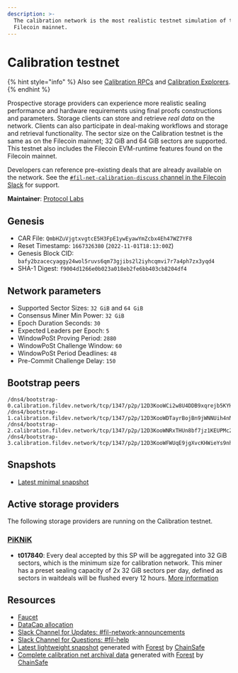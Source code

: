 ```yaml
---
description: >-
  The calibration network is the most realistic testnet simulation of the
  Filecoin mainnet.
---
```


# Calibration testnet

{% hint style="info" %}
Also see [Calibration RPCs](./rpcs.md) and [Calibration Explorers](./explorers.md).
{% endhint %}

Prospective storage providers can experience more realistic sealing performance and hardware requirements using final proofs constructions and parameters. Storage clients can store and retrieve _real data_ on the network. Clients can also participate in deal-making workflows and storage and retrieval functionality. The sector size on the Calibration testnet is the same as on the Filecoin mainnet; 32 GiB and 64 GiB sectors are supported. This testnet also includes the Filecoin EVM-runtime features found on the Filecoin mainnet.

Developers can reference pre-existing deals that are already available on the network. See the [`#fil-net-calibration-discuss` channel in the Filecoin Slack](https://filecoinproject.slack.com/archives/C01D42NNLMS) for support.

**Maintainer**: [Protocol Labs](https://protocol.ai/)

## Genesis <a href="#genesis" id="genesis"></a>

* CAR File: `QmbHZuVjgtxvgtcE5H3FpE1ywEyawYmZcbx4Eh47WZ7YF8`
* Reset Timestamp: `1667326380` (`2022-11-01T18:13:00Z`)
* Genesis Block CID: `bafy2bzacecyaggy24wol5ruvs6qm73gjibs2l2iyhcqmvi7r7a4ph7zx3yqd4`
* SHA-1 Digest: `f9004d1266e0b023a018eb2fe6bb403cb8204df4`

## Network parameters <a href="#network-parameters" id="network-parameters"></a>

* Supported Sector Sizes: `32 GiB` and `64 GiB`
* Consensus Miner Min Power: `32 GiB`
* Epoch Duration Seconds: `30`
* Expected Leaders per Epoch: `5`
* WindowPoSt Proving Period: `2880`
* WindowPoSt Challenge Window: `60`
* WindowPoSt Period Deadlines: `48`
* Pre-Commit Challenge Delay: `150`

## Bootstrap peers <a href="#bootstrap-peers" id="bootstrap-peers"></a>

```
/dns4/bootstrap-0.calibration.fildev.network/tcp/1347/p2p/12D3KooWCi2w8U4DDB9xqrejb5KYHaQv2iA2AJJ6uzG3iQxNLBMy
/dns4/bootstrap-1.calibration.fildev.network/tcp/1347/p2p/12D3KooWDTayrBojBn9jWNNUih4nNQQBGJD7Zo3gQCKgBkUsS6dp
/dns4/bootstrap-2.calibration.fildev.network/tcp/1347/p2p/12D3KooWNRxTHUn8bf7jz1KEUPMc2dMgGfa4f8ZJTsquVSn3vHCG
/dns4/bootstrap-3.calibration.fildev.network/tcp/1347/p2p/12D3KooWFWUqE9jgXvcKHWieYs9nhyp6NF4ftwLGAHm4sCv73jjK
```

## Snapshots <a href="#snapshots" id="snapshots"></a>

* [Latest minimal snapshot](https://forest-archive.chainsafe.dev/latest/calibnet)

## Active storage providers <a href="#active-storage-providers" id="active-storage-providers"></a>

The following storage providers are running on the Calibration testnet.

### [PiKNiK](https://github.com/benjaminh83/fvm-calib-deal-miners) <a href="#piknikhttpsgithubcombenjaminh83fvm-calib-deal-miners" id="piknikhttpsgithubcombenjaminh83fvm-calib-deal-miners"></a>

* **t017840**: Every deal accepted by this SP will be aggregated into 32 GiB sectors, which is the minimum size for calibration network. This miner has a preset sealing capacity of 2x 32 GiB sectors per day, defined as sectors in waitdeals will be flushed every 12 hours. [More information](https://github.com/benjaminh83/fvm-calib-deal-miners)

## Resources <a href="#resources" id="resources"></a>

* [Faucet](https://faucet.calibration.fildev.network/)
* [DataCap allocation](https://faucet.calibration.fildev.network/)
* [Slack Channel for Updates: #fil-network-announcements](https://filecoinproject.slack.com/archives/C01AC6999KQ)
* [Slack Channel for Questions: #fil-help](https://filecoinproject.slack.com/archives/CEGN061C5)
* [Latest lightweight snapshot](https://forest-archive.chainsafe.dev/latest/calibnet/) generated with [Forest](http://github.com/ChainSafe/forest) by [ChainSafe](https://chainsafe.io/)
* [Complete calibration net archival data](https://forest-archive.chainsafe.dev/list/) generated with [Forest](http://github.com/ChainSafe/forest) by [ChainSafe](https://chainsafe.io/)
